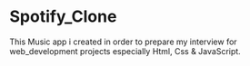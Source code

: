 # Spotify_Clone
This Music app i created in order to prepare my interview for web_development projects especially Html, Css &amp; JavaScript.
